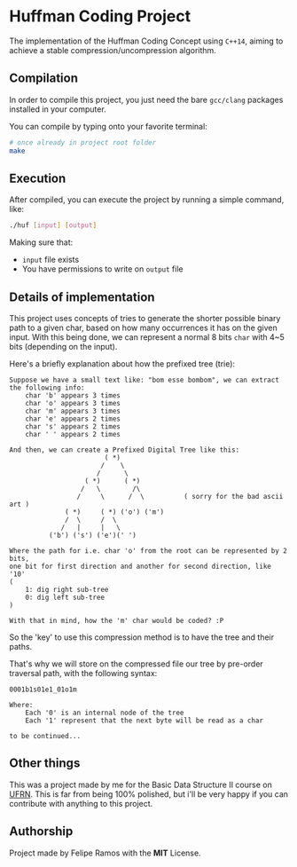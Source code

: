 # Huffman Coding Project
The implementation of the Huffman Coding Concept using `C++14`, aiming to achieve
a stable compression/uncompression algorithm.

## Compilation
In order to compile this project, you just need the bare `gcc/clang` packages
installed in your computer.

You can compile by typing onto your favorite terminal:
```bash
# once already in project root folder
make
```

## Execution
After compiled, you can execute the project by running a simple command, like:
```bash
./huf [input] [output]
```
Making sure that:
+ `input` file exists
+ You have permissions to write on `output` file

## Details of implementation
This project uses concepts of tries to generate the shorter
possible binary path to a given char, based on how many occurrences it has on
the given input. With this being done, we can represent a normal 8 bits `char`
with 4~5 bits (depending on the input).

Here's a briefly explanation about how the prefixed tree (trie):
```
Suppose we have a small text like: "bom esse bombom", we can extract the following info:
    char 'b' appears 3 times
    char 'o' appears 3 times
    char 'm' appears 3 times
    char 'e' appears 2 times
    char 's' appears 2 times
    char ' ' appears 2 times

And then, we can create a Prefixed Digital Tree like this:
                        ( *)
                       /    \
                      /      \
                   ( *)      ( *)
                  /   \        /\
                 /     \      /  \          ( sorry for the bad ascii art )
              ( *)     ( *) ('o') ('m')
              /  \     /  \  
             /   |     |   \
          ('b') ('s') ('e')(' ')

Where the path for i.e. char 'o' from the root can be represented by 2 bits,
one bit for first direction and another for second direction, like '10'
(
    1: dig right sub-tree
    0: dig left sub-tree
)

With that in mind, how the 'm' char would be coded? :P
```
So the 'key' to use this compression method is to have the tree and their paths.

That's why we will store on the compressed file our tree by pre-order traversal
path, with the following syntax:
```
0001b1s01e1_01o1m

Where:
    Each '0' is an internal node of the tree
    Each '1' represent that the next byte will be read as a char
```

`to be continued...`

## Other things
This was a project made by me for the Basic Data Structure II course on [UFRN](https://ufrn.br).
This is far from being 100% polished, but i'll be very happy if you can contribute
with anything to this project.

## Authorship
Project made by Felipe Ramos with the **MIT** License.

